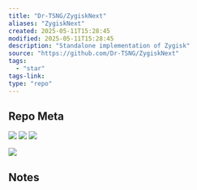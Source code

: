 ```yaml
---
title: "Dr-TSNG/ZygiskNext"
aliases: "ZygiskNext"
created: 2025-05-11T15:28:45
modified: 2025-05-11T15:28:45
description: "Standalone implementation of Zygisk"
source: "https://github.com/Dr-TSNG/ZygiskNext"
tags:
  - "star"
tags-link:
type: "repo"
---
```

## Repo Meta

![](https://img.shields.io/github/stars/Dr-TSNG/ZygiskNext?style=for-the-badge&label=stars) ![](https://img.shields.io/github/repo-size/Dr-TSNG/ZygiskNext?style=for-the-badge&label=size) ![](https://img.shields.io/github/created-at/Dr-TSNG/ZygiskNext?style=for-the-badge&label=since)

[![](https://github-readme-stats.vercel.app/api/pin/?username=Dr-TSNG&repo=ZygiskNext&bg_color=00000000)](https://github.com/Dr-TSNG/ZygiskNext)

## Notes

